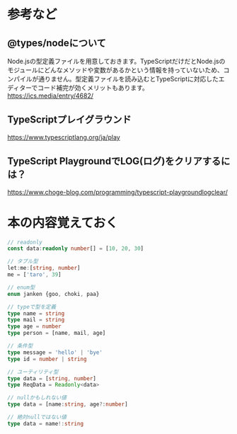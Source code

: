 # 参考など

## @types/nodeについて
Node.jsの型定義ファイルを用意しておきます。TypeScriptだけだとNode.jsのモジュールにどんなメソッドや変数があるかという情報を持っていないため、コンパイルが通りません。型定義ファイルを読み込むとTypeScriptに対応したエディターでコード補完が効くメリットもあります。
https://ics.media/entry/4682/

## TypeScriptプレイグラウンド
https://www.typescriptlang.org/ja/play

## TypeScript PlaygroundでLOG(ログ)をクリアするには？
https://www.choge-blog.com/programming/typescript-playgroundlogclear/


# 本の内容覚えておく
``` typescript
// readonly
const data:readonly number[] = [10, 20, 30]

// タプル型
let:me:[string, number]
me = ['taro', 39]

// enum型
enum janken {goo, choki, paa}

// typeで型を定義
type name = string
type mail = string
type age = number
type person = [name, mail, age]

// 条件型
type message = 'hello' | 'bye'
type id = number | string

// ユーティリティ型
type data = [string, number]
type ReqData = Readonly<data>

// nullかもしれない値
type data = [name:string, age?:number]

// 絶対nullではない値
type data = name!:string
```